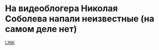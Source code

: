 # На видеоблогера Николая Соболева напали неизвестные (на самом деле нет)



[LINK](https://varlamov.ru/2951047.html)